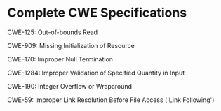 

# Complete CWE Specifications

CWE-125: Out-of-bounds Read

CWE-909: Missing Initialization of Resource

CWE-170: Improper Null Termination

CWE-1284: Improper Validation of Specified Quantity in Input

CWE-190: Integer Overflow or Wraparound

CWE-59: Improper Link Resolution Before File Access ('Link Following')
